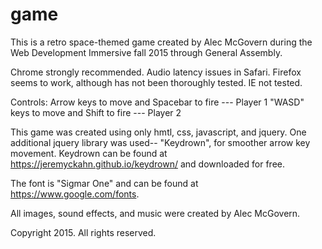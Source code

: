 # game

This is a retro space-themed game created by Alec McGovern during the Web Development Immersive fall 2015 through General Assembly.  

Chrome strongly recommended.  Audio latency issues in Safari.  Firefox seems to work, although has not been thoroughly tested.  IE not tested.

Controls:  Arrow keys to move and Spacebar to fire --- Player 1
			"WASD" keys to move and Shift to fire --- Player 2

This game was created using only hmtl, css, javascript, and jquery.  One additional jquery library was used-- "Keydrown", for smoother arrow key movement.  Keydrown can be found at https://jeremyckahn.github.io/keydrown/ and downloaded for free.  

The font is "Sigmar One" and can be found at https://www.google.com/fonts.

All images, sound effects, and music were created by Alec McGovern.


Copyright 2015.  All rights reserved.  